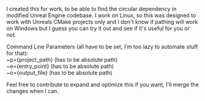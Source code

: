 I created this for work, to be able to find the circular dependency in modified Unreal Engine codebase. I work on Linux, so this was designed to work with Unreals CMake projects only and I don't know if pathing will work on Windows but I guess you can try it out and see if it's useful for you or not.

Command Line Parameters (all have to be set, I'm too lazy to automate stuff for that): <br/>
~p={project_path} (has to be absolute path) <br/>
~e={entry_point} (has to be absolute path) <br/>
~o={output_file} (has to be absolute path) <br/>

Feel free to contribute to expand and optimize this if you want, I'll merge the changes when I can.
